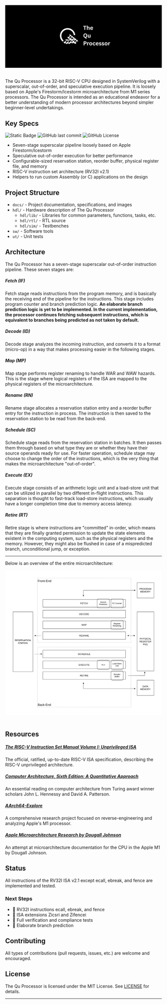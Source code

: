 <picture>
  <source
    srcset="docs/qu_banner_dark.svg"
    media="(prefers-color-scheme: dark)"
  />
  <source
    srcset="docs/qu_banner_light.svg"
    media="(prefers-color-scheme: light), (prefers-color-scheme: no-preference)"
  />
  <img src="docs/qu_banner_light.svg" alt="The Qu Processor README Top Banner" />
</picture><br /><br />

The Qu Processor is a 32-bit RISC-V CPU designed in SystemVerilog with a superscalar, out-of-order, and speculative execution pipeline. It is loosely based on Apple's Firestorm/Icestorm microarchitecture from M1 series processors. The Qu Processor is intended as an educational endeavor for a better understanding of modern processor architectures beyond simpler beginner-level undertakings.

## Key Specs

![Static Badge](https://img.shields.io/badge/RISC--V-2e3168) ![GitHub last commit](https://img.shields.io/github/last-commit/kagandikmen/Qu) ![GitHub License](https://img.shields.io/github/license/kagandikmen/Qu)

- Seven-stage superscalar pipeline loosely based on Apple Firestorm/Icestorm
- Speculative out-of-order execution for better performance
- Configurable-sized reservation station, reorder buffer, physical register file, and memory
- RISC-V instruction set architecture (RV32I v2.1)
- Helpers to run custom Assembly (or C) applications on the design

## Project Structure

- `docs/` - Project documentation, specifications, and images
- `hdl/` - Hardware description of The Qu Processor
  - `hdl/lib/` - Libraries for common parameters, functions, tasks, etc.
  - `hdl/rtl/` - RTL source
  - `hdl/sim/` - Testbenches
- `sw/` - Software tools
- `ut/` - Unit tests

## Architecture

The Qu Processor has a seven-stage superscalar out-of-order instruction pipeline. These seven stages are:

##### Fetch (IF)

Fetch stage reads instructions from the program memory, and is basically the receiving end of the pipeline for the instructions. This stage includes program counter and branch prediction logic. **An elaborate branch prediction logic is yet to be implemented. In the current implementation, the processor continues fetching subsequent instructions, which is equivalent to branches being predicted as not taken by default.**

##### Decode (ID)

Decode stage analyzes the incoming instruction, and converts it to a format (micro-op) in a way that makes processing easier in the following stages.

##### Map (MP)

Map stage performs register renaming to handle WAR and WAW hazards. This is the stage where logical registers of the ISA are mapped to the physical registers of the microarchitecture.

##### Rename (RN)

Rename stage allocates a reservation station entry and a reorder buffer entry for the instruction in process. The instruction is then saved to the reservation station to be read from the back-end.

##### Schedule (SC)

Schedule stage reads from the reservation station in batches. It then passes them through based on what type they are or whether they have their source operands ready for use. For faster operation, schedule stage may choose to change the order of the instructions, which is the very thing that makes the microarchitecture "out-of-order".

##### Execute (EX)

Execute stage consists of an arithmetic logic unit and a load-store unit that can be utilized in parallel by two different in-flight instructions. This separation is thought to fast-track load-store instructions, which usually have a longer completion time due to memory access latency.

##### Retire (RT)

Retire stage is where instructions are "committed" in-order, which means that they are finally granted permission to update the state elements existent in the computing system, such as the physical registers and the memory. However, they might also be flushed in case of a mispredicted branch, unconditional jump, or exception.

---

Below is an overview of the entire microarchitecture:

<picture>
  <source
    srcset="docs/qu_architecture_dark.svg"
    media="(prefers-color-scheme: dark)"
  />
  <source
    srcset="docs/qu_architecture_light.svg"
    media="(prefers-color-scheme: light), (prefers-color-scheme: no-preference)"
  />
  <img src="docs/qu_architecture_light.svg" alt="The Qu Processor Microarchitectural Overview" />
</picture><br /><br />

## Resources

##### [The RISC-V Instruction Set Manual Volume I: Unprivileged ISA](https://riscv.org/specifications/ratified/)

The official, ratified, up-to-date RISC-V ISA specification, describing the RISC-V unprivileged architecture.

##### [Computer Architecture, Sixth Edition: A Quantitative Approach](https://dl.acm.org/doi/book/10.5555/3207796)

An essential reading on computer architecture from Turing award winner scholars John L. Hennessy and David A. Patterson.

##### [AArch64-Explore](https://github.com/name99-org/AArch64-Explore)

A comprehensive research project focused on reverse-engineering and analyzing Apple's M1 processor.

##### [Apple Microarchitecture Research by Dougall Johnson](https://dougallj.github.io/applecpu/firestorm.html)

An attempt at microarchitecture documentation for the CPU in the Apple M1 by Dougall Johnson.

## Status

All instructions of the RV32I ISA v2.1 except ecall, ebreak, and fence are implemented and tested. 

### Next Steps

- 🚧 RV32I instructions ecall, ebreak, and fence
- 🚧 ISA extensions Zicsri and Zifencei
- 🚧 Full verification and compliance tests
- 🚧 Elaborate branch prediction

## Contributing

All types of contributions (pull requests, issues, etc.) are welcome and encouraged.

## License

The Qu Processor is licensed under the MIT License. See [LICENSE](LICENSE) for details.

---